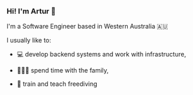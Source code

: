 ### Hi! I'm Artur 👋
I'm a Software Engineer based in Western Australia :australia:

I usually like to:

- :computer: develop backend systems and work with infrastructure,

- :family_man_woman_boy: spend time with the family,

- :diving_mask: train and teach freediving
